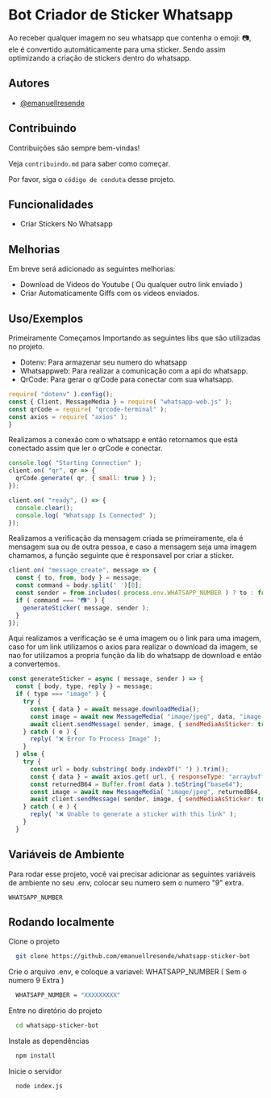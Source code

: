 # Bot Criador de Sticker Whatsapp

Ao receber qualquer imagem no seu whatsapp que contenha o emoji: 📷, ele é convertido automáticamente para uma sticker.
Sendo assim optimizando a criação de stickers dentro do whatsapp.

## Autores

- [@emanuellresende](https://github.com/emanuellresendee)

## Contribuindo

Contribuições são sempre bem-vindas!

Veja `contribuindo.md` para saber como começar.

Por favor, siga o `código de conduta` desse projeto.


## Funcionalidades

- Criar Stickers No Whatsapp


## Melhorias

Em breve será adicionado as seguintes melhorias:
* Download de Videos do Youtube ( Ou qualquer outro link enviado )
* Criar Automaticamente Giffs com os videos enviados.


## Uso/Exemplos
Primeiramente Começamos Importando as seguintes libs que são utilizadas no projeto.
* Dotenv: Para armazenar seu numero do whatsapp
* Whatsappweb: Para realizar a comunicação com a api do whatsapp.
* QrCode: Para gerar o qrCode para conectar com sua whatsapp.
```javascript
require( "dotenv" ).config();
const { Client, MessageMedia } = require( "whatsapp-web.js" );
const qrCode = require( "qrcode-terminal" );
const axios = require( "axios" );
}
```

Realizamos a conexão com o whatsapp e então retornamos que está conectado assim que ler o qrCode e conectar.
```javascript
console.log( "Starting Connection" );
client.on( "qr", qr => {
  qrCode.generate( qr, { small: true } );
});

client.on( "ready", () => {
  console.clear();
  console.log( "Whatsapp Is Connected" );
});
```

Realizamos a verificação da mensagem criada se primeiramente, ela é mensagem sua ou de outra pessoa, e caso a mensagem seja uma imagem chamamos, a função seguinte que é responsavel por criar a sticker.
```javascript
client.on( "message_create", message => {
  const { to, from, body } = message;
  const command = body.split(' ')[0];
  const sender = from.includes( process.env.WHATSAPP_NUMBER ) ? to : from
  if ( command === "📷" ) {
    generateSticker( message, sender );
  }
});
```

Aqui realizamos a verificação se é uma imagem ou o link para uma imagem, caso for um link utilizamos o axios para realizar o download da imagem, se nao for utilizamos a propria função da lib do whatsapp de download e então a convertemos.
```javascript
const generateSticker = async ( message, sender ) => {
  const { body, type, reply } = message;
  if ( type === "image" ) {
    try {
      const { data } = await message.downloadMedia();
      const image = await new MessageMedia( "image/jpeg", data, "image.jpg" );
      await client.sendMessage( sender, image, { sendMediaAsSticker: true } );
    } catch ( e ) {
      reply( "❌ Error To Process Image" );
    }
  } else {
    try {
      const url = body.substring( body.indexOf(" ") ).trim();
      const { data } = await axios.get( url, { responseType: "arraybuffer" } );
      const returnedB64 = Buffer.from( data ).toString("base64");
      const image = await new MessageMedia( "image/jpeg", returnedB64, "image.jpg" );
      await client.sendMessage( sender, image, { sendMediaAsSticker: true } );
    } catch ( e ) {
      reply( "❌ Unable to generate a sticker with this link" );
    }
  }
```


## Variáveis de Ambiente

Para rodar esse projeto, você vai precisar adicionar as seguintes variáveis de ambiente no seu .env, colocar seu numero sem o numero "9" extra.

`WHATSAPP_NUMBER`

## Rodando localmente

Clone o projeto

```bash
  git clone https://github.com/emanuellresende/whatsapp-sticker-bot
```

Crie o arquivo .env, e coloque a variavel: WHATSAPP_NUMBER ( Sem o numero 9 Extra )
```bash
  WHATSAPP_NUMBER = "XXXXXXXXX"
```

Entre no diretório do projeto

```bash
  cd whatsapp-sticker-bot
```

Instale as dependências

```bash
  npm install
```

Inicie o servidor

```bash
  node index.js
```

